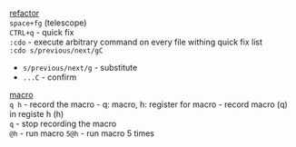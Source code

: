 [refactor](https://youtube.com/shorts/kK1L1o13xGE?si=1tP-_Bx9u6C9_BtO)  
`space+fg` (telescope)  
`CTRL+q` - quick fix  
`:cdo` - execute arbitrary command on every file withing quick fix list  
`:cdo s/previous/next/gC`  
  - `s/previous/next/g` - substitute
  - `...C` - confirm

[macro](https://youtube.com/shorts/vEToFNSuqrk?si=bwjZB8nlLZh_lzJo)  
`q h` - record the macro - q: macro, h: register for macro - record macro (q) in registe h (h)  
`q` - stop recording the macro  
`@h` - run macro
`5@h` - run macro 5 times
